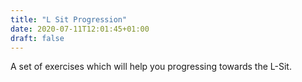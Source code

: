 ```yaml
---
title: "L Sit Progression"
date: 2020-07-11T12:01:45+01:00
draft: false
---
```

A set of exercises which will help you progressing towards the L-Sit.
